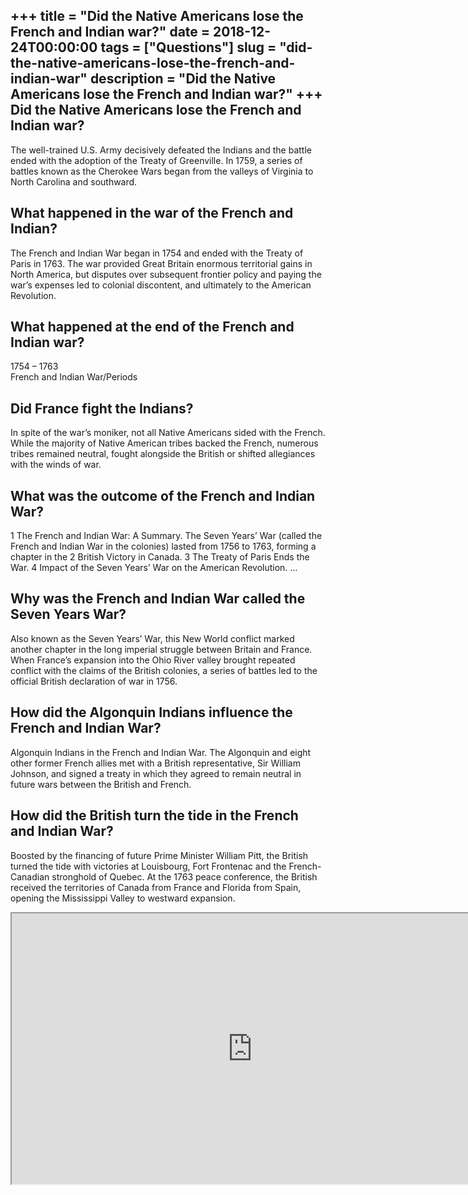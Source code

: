 +++
title = "Did the Native Americans lose the French and Indian war?"
date = 2018-12-24T00:00:00
tags = ["Questions"]
slug = "did-the-native-americans-lose-the-french-and-indian-war"
description = "Did the Native Americans lose the French and Indian war?"
+++
Did the Native Americans lose the French and Indian war?
--------------------------------------------------------

The well-trained U.S. Army decisively defeated the Indians and the battle ended with the adoption of the Treaty of Greenville. In 1759, a series of battles known as the Cherokee Wars began from the valleys of Virginia to North Carolina and southward.

What happened in the war of the French and Indian?
--------------------------------------------------

The French and Indian War began in 1754 and ended with the Treaty of Paris in 1763. The war provided Great Britain enormous territorial gains in North America, but disputes over subsequent frontier policy and paying the war’s expenses led to colonial discontent, and ultimately to the American Revolution.

What happened at the end of the French and Indian war?
------------------------------------------------------

1754 – 1763  
French and Indian War/Periods

Did France fight the Indians?
-----------------------------

In spite of the war’s moniker, not all Native Americans sided with the French. While the majority of Native American tribes backed the French, numerous tribes remained neutral, fought alongside the British or shifted allegiances with the winds of war.

What was the outcome of the French and Indian War?
--------------------------------------------------

1 The French and Indian War: A Summary. The Seven Years’ War (called the French and Indian War in the colonies) lasted from 1756 to 1763, forming a chapter in the 2 British Victory in Canada. 3 The Treaty of Paris Ends the War. 4 Impact of the Seven Years’ War on the American Revolution. …

Why was the French and Indian War called the Seven Years War?
-------------------------------------------------------------

Also known as the Seven Years’ War, this New World conflict marked another chapter in the long imperial struggle between Britain and France. When France’s expansion into the Ohio River valley brought repeated conflict with the claims of the British colonies, a series of battles led to the official British declaration of war in 1756.

How did the Algonquin Indians influence the French and Indian War?
------------------------------------------------------------------

Algonquin Indians in the French and Indian War. The Algonquin and eight other former French allies met with a British representative, Sir William Johnson, and signed a treaty in which they agreed to remain neutral in future wars between the British and French.

How did the British turn the tide in the French and Indian War?
---------------------------------------------------------------

Boosted by the financing of future Prime Minister William Pitt, the British turned the tide with victories at Louisbourg, Fort Frontenac and the French-Canadian stronghold of Quebec. At the 1763 peace conference, the British received the territories of Canada from France and Florida from Spain, opening the Mississippi Valley to westward expansion.

<iframe allow="accelerometer; autoplay; clipboard-write; encrypted-media; gyroscope; picture-in-picture" allowfullscreen="" class="__youtube_prefs__  epyt-is-override  no-lazyload" data-no-lazy="1" data-origheight="433" data-origwidth="770" data-skipgform_ajax_framebjll="" height="433" id="_ytid_82588" loading="lazy" src="https://www.youtube.com/embed/J5O2mdcjklc?enablejsapi=1&autoplay=0&cc_load_policy=0&cc_lang_pref=&iv_load_policy=1&loop=0&modestbranding=0&rel=1&fs=1&playsinline=0&autohide=2&theme=dark&color=red&controls=1&" title="YouTube player" width="770"></iframe>